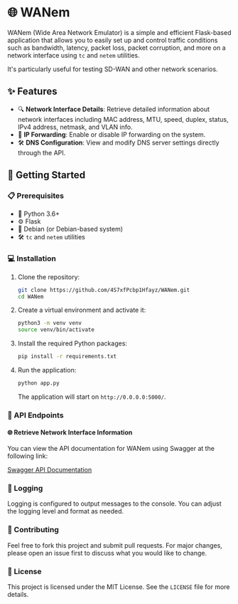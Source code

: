 # 🌐 WANem

WANem (Wide Area Network Emulator) is a simple and efficient Flask-based application that allows you to easily set up and control traffic conditions such as bandwidth, latency, packet loss, packet corruption, and more on a network interface using `tc` and `netem` utilities.

It's particularly useful for testing SD-WAN and other network scenarios.

## ✨ Features

- 🔍 **Network Interface Details**: Retrieve detailed information about network interfaces including MAC address, MTU, speed, duplex, status, IPv4 address, netmask, and VLAN info.
- 🔄 **IP Forwarding**: Enable or disable IP forwarding on the system.
- 🛠️ **DNS Configuration**: View and modify DNS server settings directly through the API.

## 🚀 Getting Started

### 📋 Prerequisites

- 🐍 Python 3.6+
- ⚙️ Flask
- 🐧 Debian (or Debian-based system)
- 🛠️ `tc` and `netem` utilities

### 💻 Installation

1. Clone the repository:
   ```bash
   git clone https://github.com/4S7xfPcbp1Hfayz/WANem.git
   cd WANem
   ```

2. Create a virtual environment and activate it:
   ```bash
   python3 -m venv venv
   source venv/bin/activate
   ```

3. Install the required Python packages:
   ```bash
   pip install -r requirements.txt
   ```

4. Run the application:
   ```bash
   python app.py
   ```

   The application will start on `http://0.0.0.0:5000/`.

### 🔌 API Endpoints

#### 🌐 Retrieve Network Interface Information

You can view the API documentation for WANem using Swagger at the following link:

[Swagger API Documentation](https://editor.swagger.io/?url=https://raw.githubusercontent.com/4S7xfPcbp1Hfayz/WANem/main/openapi.yaml)

### 📝 Logging

Logging is configured to output messages to the console. You can adjust the logging level and format as needed.

### 🤝 Contributing

Feel free to fork this project and submit pull requests. For major changes, please open an issue first to discuss what you would like to change.

### 📄 License

This project is licensed under the MIT License. See the `LICENSE` file for more details.
